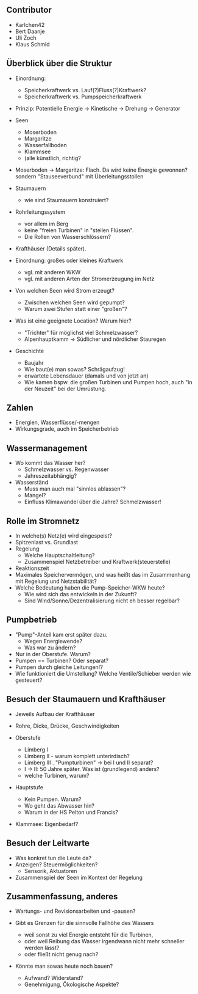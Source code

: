 Contributor
-----------------------------------
* Karlchen42 
* Bert Daanje
* Uli Zoch
* Klaus Schmid
	

Überblick über die Struktur
------------------------------------------
* Einordnung: 
  - Speicherkraftwerk vs. Lauf(?)Fluss(?)Kraftwerk?
  - Speicherkraftwerk vs. Pumpspeicherkraftwerk

* Prinzip: Potentielle Energie -> Kinetische -> Drehung -> Generator

* Seen
  - Moserboden
  - Margaritze
  - Wasserfallboden
  - Klammsee
  - (alle künstlich, richtig?
* Moserboden -> Margaritze: Flach. Da wird keine Energie gewonnen?
  sondern "Stauseeverbund" mit Überleitungsstollen

* Staumauern
  - wie sind Staumauern konstruiert?

* Rohrleitungssystem 
  - vor allem im Berg
  - keine "freien Turbinen" in "steilen Flüssen".
  - Die Rollen von Wasserschlössern?

* Krafthäuser
  (Details später).

* Einordnung: großes oder kleines Kraftwerk
  - vgl. mit anderen WKW
  - vgl. mit anderen Arten der Stromerzeugung im Netz

* Von welchen Seen wird Strom erzeugt?
  - Zwischen welchen Seen wird gepumpt?
  - Warum zwei Stufen statt einer "großen"?

* Was ist eine geeignete Location? Warum hier?
  - "Trichter" für möglichst viel Schmelzwasser?
  - Alpenhauptkamm -> Südlicher und nördlicher Stauregen

* Geschichte
  - Baujahr
  - Wie baut(e) man sowas? Schrägaufzug!
  - erwartete Lebensdauer (damals und von jetzt an)
  - Wie kamen bspw. die großen Turbinen und Pumpen hoch,
    auch "in der Neuzeit" bei der Umrüstung.


Zahlen
-----------------------------------
* Energien, Wasserflüsse/-mengen
* Wirkungsgrade, auch im Speicherbetrieb


Wassermanagement
-----------------------------------
* Wo kommt das Wasser her?
  - Schmelzwasser vs. Regenwasser
  - Jahreszeitabhängig?
* Wasserständ
  - Muss man auch mal "sinnlos ablassen"?
  - Mangel?
  - Einfluss Klimawandel über die Jahre? Schmelzwasser!  


Rolle im Stromnetz
-----------------------------------
* In welche(s) Netz(e) wird eingespeist?
* Spitzenlast vs. Grundlast
* Regelung
  - Welche Hauptschaltleitung?
  - Zusammenspiel Netzbetreiber und Kraftwerk(steuerstelle)
* Reaktionszeit
* Maximales Speichervermögen, und was heißt das im Zusammenhang 
  mit Regelung und Netzstabilität?
* Welche Bedeutung haben die Pump-Speicher-WKW heute?
  - Wie wird sich das entwickeln in der Zukunft?
  - Sind Wind/Sonne/Dezentralisierung nicht eh besser regelbar?

Pumpbetrieb
----------------------------------
* "Pump"-Anteil kam erst später dazu. 
  - Wegen Energiewende?
  - Was war zu ändern?
* Nur in der Oberstufe. Warum?
* Pumpen == Turbinen? Oder separat?
* Pumpen durch gleiche Leitungen!?
* Wie funktioniert die Umstellung? Welche Ventile/Schieber werden wie gesteuert?

  
Besuch der Staumauern und Krafthäuser
---------------------------------------------
* Jeweils Aufbau der Krafthäuser

* Rohre, Dicke, Drücke, Geschwindigkeiten

* Oberstufe
  - Limberg I
  - Limberg II - warum komplett unterirdisch?
  - Limberg III
    . "Pumpturbinen" -> bei I und II separat?
  - I -> II: 50 Jahre später. Was ist (grundlegend) anders?
  - welche Turbinen, warum?

* Hauptstufe
  - Kein Pumpen. Warum?
  - Wo geht das Abwasser hin?
  - Warum in der HS Pelton und Francis?    

* Klammsee: Eigenbedarf?
  
  
Besuch der Leitwarte
-----------------------------------
* Was konkret tun die Leute da?
* Anzeigen? Steuermöglichkeiten?  
  - Sensorik, Aktuatoren 
* Zusammenspiel der Seen im Kontext der Regelung


Zusammenfassung, anderes
-------------------------------------------
* Wartungs- und Revisionsarbeiten und -pausen?

* Gibt es Grenzen für die sinnvolle Fallhöhe des Wassers 
  - weil sonst zu viel Energie entsteht für die Turbinen,
  - oder weil Reibung das Wasser irgendwann nicht mehr schneller werden lässt?
  - oder fließt nicht genug nach?
 
* Könnte man sowas heute noch bauen? 
  - Aufwand? Widerstand?
  - Genehmigung, Ökologische Aspekte?
 
